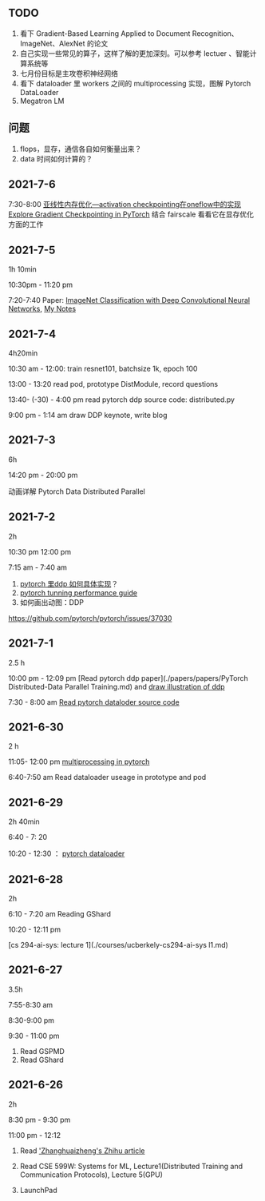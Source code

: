 ## TODO
1. 看下 Gradient-Based Learning Applied to Document Recognition、 ImageNet、AlexNet 的论文
2. 自己实现一些常见的算子，这样了解的更加深刻。可以参考 lectuer 、智能计算系统等
3. 七月份目标是主攻卷积神经网络
4. 看下 dataloader 里 workers 之间的 multiprocessing 实现，图解 Pytorch DataLoader
6. Megatron LM

## 问题
1. flops，显存，通信各自如何衡量出来？
2. data 时间如何计算的？

## 2021-7-6
7:30-8:00
[亚线性内存优化—activation checkpointing在oneflow中的实现](https://zhuanlan.zhihu.com/p/373662730)
[Explore Gradient Checkpointing in PyTorch](https://qywu.github.io/2019/05/22/explore-gradient-checkpointing.html)
结合 fairscale 看看它在显存优化方面的工作

## 2021-7-5
1h 10min

10:30pm - 11:20 pm

7:20-7:40
Paper: [ImageNet Classification with Deep Convolutional Neural Networks](http://www.cs.toronto.edu/~fritz/absps/imagenet.pdf), [My Notes](imagenet-classification-with-deep-convolutional-neural-networks.md)

## 2021-7-4
4h20min

10:30 am - 12:00: train resnet101, batchsize 1k, epoch 100

13:00 - 13:20 
read pod, prototype DistModule, record questions

13:40- (-30) - 4:00 pm
read pytorch ddp source code: distributed.py

9:00 pm - 1:14 am 
draw DDP keynote, write blog

## 2021-7-3
6h

14:20 pm - 20:00 pm

动画详解 Pytorch Data Distributed Parallel

## 2021-7-2
2h

10:30 pm 12:00 pm

7:15 am - 7:40 am

1. [pytorch 里ddp 如何具体实现](https://pytorch.org/docs/stable/notes/ddp.html)？
2. [pytorch tunning performance guide](https://pytorch.org/tutorials/recipes/recipes/tuning_guide.html)
2. 如何画出动图：DDP

https://github.com/pytorch/pytorch/issues/37030

## 2021-7-1
2.5 h

10:00 pm - 12:09 pm
[Read pytorch ddp paper](./papers/papers/PyTorch Distributed-Data Parallel Training.md) and [draw illustration of ddp]()

7:30 - 8:00 am
[Read pytorch dataloder source code](./framworks/DataLoader.md)

## 2021-6-30
2 h

11:05- 12:00 pm
[multiprocessing in pytorch](./frameworks/multiprocessing.md)

6:40-7:50 am Read dataloader useage in prototype and pod

## 2021-6-29
2h 40min

6:40 - 7: 20 

10:20 - 12:30 ： [pytorch dataloader](./framworks/DataLoader.md)

## 2021-6-28
2h

6:10 - 7:20 am
Reading GShard

10:20 -  12:11 pm

[cs 294-ai-sys: lecture 1](./courses/ucberkely-cs294-ai-sys
l1.md)

## 2021-6-27
3.5h

7:55-8:30 am

8:30-9:00 pm

9:30 - 11:00 pm

1. Read GSPMD
2. Read GShard

## 2021-6-26
2h

8:30 pm -  9:30 pm

11:00 pm - 12:12

1. Read ['Zhanghuaizheng's Zhihu article](https://www.zhihu.com/question/315611053/answer/676815240)

2. Read CSE 599W: Systems for ML, Lecture1(Distributed Training and Communication Protocols), Lecture 5(GPU)
3. LaunchPad
